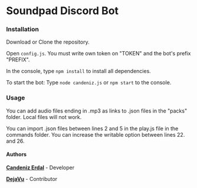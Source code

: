 # Soundpad Discord Bot

### Installation
Download or Clone the repository.

Open `config.js`. You must write own token on "TOKEN" and the bot's prefix "PREFIX".

In the console, type `npm install` to install all dependencies.

To start the bot: Type `node candeniz.js` or `npm start` to the console.

### Usage
You can add audio files ending in .mp3 as links to .json files in the "packs" folder. Local files will not work.

You can import .json files between lines 2 and 5 in the play.js file in the commands folder.
You can increase the writable option between lines 22. and 26.

#### Authors
**[Candeniz Erdal](https://github.com/CandenizErdal/)** - Developer

**[DejaVu](https://github.com/Deja-Vu1)** - Contributor
